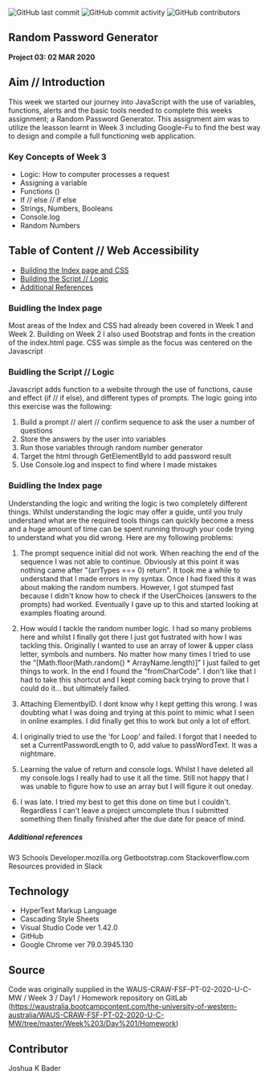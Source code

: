 ![GitHub last commit](https://img.shields.io/github/last-commit/Ryuku72/03PasswordGenerator?style=for-the-badge)
![GitHub commit activity](https://img.shields.io/github/commit-activity/y/Ryuku72/03PasswordGenerator?style=for-the-badge)
![GitHub contributors](https://img.shields.io/github/contributors/Ryuku72/03PasswordGenerator?style=for-the-badge)

## Random Password Generator
__Project 03: 02 MAR 2020__

## Aim // Introduction
This week we started our journey into JavaScript with the use of variables, functions, alerts and the basic tools needed to complete this weeks assignment; a Random Password Generator. This assignment aim was to utilize the leasson learnt in Week 3 including Google-Fu to find the best way to design and compile a full functioning web application.

### Key Concepts of Week 3
* Logic: How to computer processes a request
* Assigning a variable
* Functions ()
* If // else // if else
* Strings, Numbers, Booleans
* Console.log
* Random Numbers

## Table of Content // Web Accessibility
* [Building the Index page and CSS](#Index)
* [Building the Script // Logic](#Logic)
* [Additional References](#Ref)


<a name="Index"></a>

### Buidling the Index page
Most areas of the Index and CSS had already been covered in Week 1 and Week 2. Building on Week 2 I also used Bootstrap and fonts in the creation of the index.html page. CSS was simple as the focus was centered on the Javascript


<a name="Logic"></a>

### Buidling the Script // Logic
Javascript adds function to a website through the use of functions, cause and effect (if // if else), and different types of prompts. The logic going into this exercise was the following:
1. Build a prompt // alert // confirm sequence to ask the user a number of questions
2. Store the answers by the user into variables
3. Run those variables through random number generator
4. Target the html through GetElementById to add password result
5. Use Console.log and inspect to find where I made mistakes

<a name="Problems"></a>

### Buidling the Index page
Understanding the logic and writing the logic is two completely different things. Whilst understanding the logic may offer a guide, until you truly understand what are the required tools things can quickly become a mess and a huge amount of time can be spent running through your code trying to understand what you did wrong. Here are my following problems:

1. The prompt sequence initial did not work. When reaching the end of the sequence I was not able to continue. Obviously at this point it was nothing came after "(arrTypes === 0) return". It took me a while to understand that I made errors in my syntax. Once I had fixed this it was about making the random numbers. However, I got stumped fast because I didn't know how to check if the UserChoices (answers to the prompts) had worked. Eventually I gave up to this and started looking at examples floating around.

2. How would I tackle the random number logic. I had so many problems here and whilst I finally got there I just got fustrated with how I was tackling this. Originally I wanted to use an array of lower & upper class letter, symbols and numbers. No matter how many times I tried to use the "[Math.floor(Math.random() * ArrayName.length)]" I just failed to get things to work. In the end I found the "fromCharCode". I don't like that I had to take this shortcut and I kept coming back trying to prove that I could do it... but ultimately failed.

3. Attaching ElementbyID. I dont know why I kept getting this wrong. I was doubting what I was doing and trying at this point to mimic what I seen in online examples. I did finally get this to work but only a lot of effort.

4. I originally tried to use the 'for Loop' and failed. I forgot that I needed to set a CurrentPasswordLength to 0, add value to passWordText. It was a nightmare. 

5. Learning the value of return and console logs. Whilst I have deleted all my console.logs I really had to use it all the time. Still not happy that I was unable to figure how to use an array but I will figure it out oneday.

6. I was late. I tried my best to get this done on time but I couldn't. Regardless I can't leave a project umcomplete thus I submitted something then finally finished after the due date for peace of mind. 

<a name="Ref"></a>

##### Additional references
W3 Schools
Developer.mozilla.org
Getbootstrap.com
Stackoverflow.com
Resources provided in Slack

## Technology
* HyperText Markup Language
* Cascading Style Sheets
* Visual Studio Code ver 1.42.0
* GitHub
* Google Chrome ver 79.0.3945.130

## Source
Code was originally supplied in the WAUS-CRAW-FSF-PT-02-2020-U-C-MW / Week 3 / Day1 / Homework repository on GitLab (https://waustralia.bootcampcontent.com/the-university-of-western-australia/WAUS-CRAW-FSF-PT-02-2020-U-C-MW/tree/master/Week%203/Day%201/Homework)

## Contributor
Joshua K Bader

